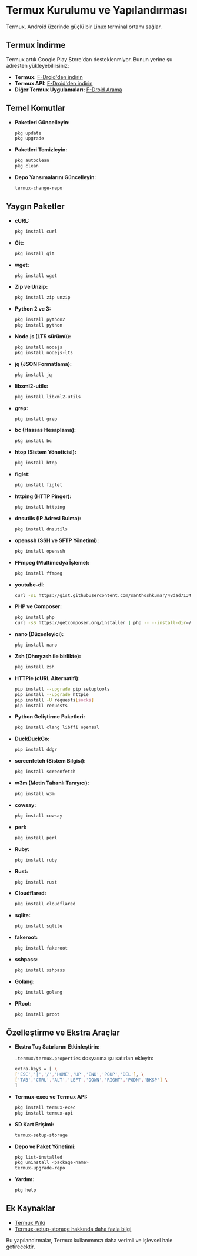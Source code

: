 # Termux Kurulumu ve Yapılandırması

Termux, Android üzerinde güçlü bir Linux terminal ortamı sağlar.

## Termux İndirme

Termux artık Google Play Store'dan desteklenmiyor. Bunun yerine şu adresten yükleyebilirsiniz:

- **Termux:** [F-Droid'den indirin](https://f-droid.org/packages/com.termux/)
- **Termux API:** [F-Droid'den indirin](https://f-droid.org/en/packages/com.termux.api/)
- **Diğer Termux Uygulamaları:** [F-Droid Arama](https://search.f-droid.org/?q=termux&lang=en)

## Temel Komutlar

- **Paketleri Güncelleyin:**

    ```bash
    pkg update
    pkg upgrade
    ```

- **Paketleri Temizleyin:**

    ```bash
    pkg autoclean
    pkg clean
    ```

- **Depo Yansımalarını Güncelleyin:**

    ```sh
    termux-change-repo
    ```

## Yaygın Paketler

- **cURL:**

    ```bash
    pkg install curl
    ```

- **Git:**

    ```bash
    pkg install git
    ```

- **wget:**

    ```bash
    pkg install wget
    ```

- **Zip ve Unzip:**

    ```bash
    pkg install zip unzip
    ```

- **Python 2 ve 3:**

    ```bash
    pkg install python2
    pkg install python
    ```

- **Node.js (LTS sürümü):**

    ```bash
    pkg install nodejs
    pkg install nodejs-lts
    ```

- **jq (JSON Formatlama):**

    ```bash
    pkg install jq
    ```

- **libxml2-utils:**

    ```bash
    pkg install libxml2-utils
    ```

- **grep:**

    ```bash
    pkg install grep
    ```

- **bc (Hassas Hesaplama):**

    ```bash
    pkg install bc
    ```

- **htop (Sistem Yöneticisi):**

    ```bash
    pkg install htop
    ```

- **figlet:**

    ```bash
    pkg install figlet
    ```

- **httping (HTTP Pinger):**

    ```bash
    pkg install httping
    ```

- **dnsutils (IP Adresi Bulma):**

    ```bash
    pkg install dnsutils
    ```

- **openssh (SSH ve SFTP Yönetimi):**

    ```bash
    pkg install openssh
    ```

- **FFmpeg (Multimedya İşleme):**

    ```bash
    pkg install ffmpeg
    ```

- **youtube-dl:**

    ```bash
    curl -sL https://gist.githubusercontent.com/santhoshkumar/48dad71342f8dc68029b5d5f33504302/raw/13d40d51dd45597f2b74b30361c642f3e56ed187/package.sh | bash
    ```

- **PHP ve Composer:**

    ```bash
    pkg install php
    curl -sS https://getcomposer.org/installer | php -- --install-dir=/data/data/com.termux/files/usr/bin --filename=composer
    ```

- **nano (Düzenleyici):**

    ```bash
    pkg install nano
    ```

- **Zsh (Ohmyzsh ile birlikte):**

    ```bash
    pkg install zsh
    ```

- **HTTPie (cURL Alternatifi):**

    ```bash
    pip install --upgrade pip setuptools
    pip install --upgrade httpie
    pip install -U requests[socks]
    pip install requests
    ```

- **Python Geliştirme Paketleri:**

    ```bash
    pkg install clang libffi openssl
    ```

- **DuckDuckGo:**

    ```bash
    pip install ddgr
    ```

- **screenfetch (Sistem Bilgisi):**

    ```bash
    pkg install screenfetch
    ```

- **w3m (Metin Tabanlı Tarayıcı):**

    ```bash
    pkg install w3m
    ```

- **cowsay:**

    ```bash
    pkg install cowsay
    ```

- **perl:**

    ```bash
    pkg install perl
    ```

- **Ruby:**

    ```bash
    pkg install ruby
    ```

- **Rust:**

    ```bash
    pkg install rust
    ```

- **Cloudflared:**

    ```bash
    pkg install cloudflared
    ```

- **sqlite:**

    ```bash
    pkg install sqlite
    ```

- **fakeroot:**

    ```bash
    pkg install fakeroot
    ```

- **sshpass:**

    ```bash
    pkg install sshpass
    ```

- **Golang:**

    ```bash
    pkg install golang
    ```

- **PRoot:**

    ```bash
    pkg install proot
    ```

## Özelleştirme ve Ekstra Araçlar

- **Ekstra Tuş Satırlarını Etkinleştirin:**

    `.termux/termux.properties` dosyasına şu satırları ekleyin:

    ```bash
    extra-keys = [ \
    ['ESC','|','/','HOME','UP','END','PGUP','DEL'], \
    ['TAB','CTRL','ALT','LEFT','DOWN','RIGHT','PGDN','BKSP'] \
    ]
    ```

- **Termux-exec ve Termux API:**

    ```bash
    pkg install termux-exec
    pkg install termux-api
    ```

- **SD Kart Erişimi:**

    ```bash
    termux-setup-storage
    ```

- **Depo ve Paket Yönetimi:**

    ```bash
    pkg list-installed
    pkg uninstall <package-name>
    termux-upgrade-repo
    ```

- **Yardım:**

    ```bash
    pkg help
    ```

## Ek Kaynaklar

- [Termux Wiki](https://wiki.termux.com/wiki/Main_Page)
- [Termux-setup-storage hakkında daha fazla bilgi](https://wiki.termux.com/wiki/Termux-setup-storage)

Bu yapılandırmalar, Termux kullanımınızı daha verimli ve işlevsel hale getirecektir.

